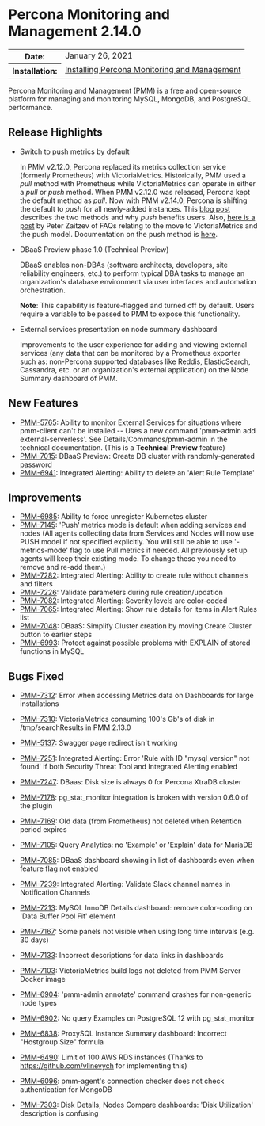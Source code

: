 # Percona Monitoring and Management 2.14.0

<table class="docutils field-list" frame="void" rules="none">
  <colgroup>
    <col class="field-name">
    <col class="field-body">
  </colgroup>
  <tbody valign="top">
    <tr class="field-odd field">
      <th class="field-name">Date:</th>
      <td class="field-body">January 26, 2021</td>
    </tr>
    <tr class="field-even field">
      <th class="field-name">Installation:</th>
      <td class="field-body">
        <a class="reference external" href="https://www.percona.com/software/pmm/quickstart">Installing Percona Monitoring and Management</a></td>
    </tr>
  </tbody>
</table>

Percona Monitoring and Management (PMM) is a free and open-source platform for managing and monitoring MySQL, MongoDB, and PostgreSQL performance.

## Release Highlights

- Switch to push metrics by default

    In PMM v2.12.0, Percona replaced its metrics collection service (formerly Prometheus) with VictoriaMetrics. Historically, PMM used a *pull* method with Prometheus while VictoriaMetrics can operate in either a *pull* or *push* method. When PMM v2.12.0 was released, Percona kept the default method as *pull*. Now with PMM v2.14.0, Percona is shifting the default to *push* for all newly-added instances. This [blog post](https://www.percona.com/blog/2020/12/01/foiled-by-the-firewall-a-tale-of-transition-from-prometheus-to-victoriametrics/) describes the two methods and why *push* benefits users. Also, [here is a post](https://www.percona.com/blog/2020/12/16/percona-monitoring-and-management-migration-from-prometheus-to-victoriametrics-faq/) by Peter Zaitzev of FAQs relating to the move to VictoriaMetrics and the push model. Documentation on the push method is [here](https://www.percona.com/doc/percona-monitoring-and-management/2.x/details/victoria-metrics.html).

- DBaaS Preview phase 1.0 (Technical  Preview)

    DBaaS enables non-DBAs (software architects, developers, site reliability engineers, etc.) to perform typical DBA tasks to manage an organization's database environment via user interfaces and automation orchestration.

    **Note**: This capability is feature-flagged and turned off by default. Users require a variable to be passed to PMM to expose this functionality.

- External services presentation on node summary dashboard

    Improvements to the user experience for adding and viewing external services (any data that can be monitored by a Prometheus exporter such as: non-Percona supported databases like Reddis, ElasticSearch, Cassandra, etc. or an organization's external application) on the Node Summary dashboard of PMM.


## New Features

* [PMM-5765](https://jira.percona.com/browse/PMM-5765): Ability to monitor External Services for situations where pmm-client can't be installed -- Uses a new command 'pmm-admin add external-serverless'. See Details/Commands/pmm-admin in the technical documentation. (This is a **Technical Preview** feature)
* [PMM-7015](https://jira.percona.com/browse/PMM-7015): DBaaS Preview: Create DB cluster with randomly-generated password
* [PMM-6941](https://jira.percona.com/browse/PMM-6941): Integrated Alerting: Ability to delete an 'Alert Rule Template'



## Improvements

* [PMM-6985](https://jira.percona.com/browse/PMM-6985): Ability to force unregister Kubernetes cluster
* [PMM-7145](https://jira.percona.com/browse/PMM-7145): 'Push' metrics mode is default when adding services and nodes (All agents collecting data from Services and Nodes will now use PUSH model if not specified explicitly. You will still be able to use '-metrics-mode' flag to use Pull metrics if needed. All previously set up agents will keep their existing mode. To change these you need to remove and re-add them.)
* [PMM-7282](https://jira.percona.com/browse/PMM-7282): Integrated Alerting: Ability to create rule without channels and filters
* [PMM-7226](https://jira.percona.com/browse/PMM-7226): Validate parameters during rule creation/updation
* [PMM-7082](https://jira.percona.com/browse/PMM-7082): Integrated Alerting: Severity levels are color-coded
* [PMM-7065](https://jira.percona.com/browse/PMM-7065): Integrated Alerting: Show rule details for items in Alert Rules list
* [PMM-7048](https://jira.percona.com/browse/PMM-7048): DBaaS: Simplify Cluster creation by moving Create Cluster button to earlier steps
* [PMM-6993](https://jira.percona.com/browse/PMM-6993): Protect against possible problems with EXPLAIN of stored functions in MySQL



## Bugs Fixed

* [PMM-7312](https://jira.percona.com/browse/PMM-7312): Error when accessing Metrics data on Dashboards for large installations
* [PMM-7310](https://jira.percona.com/browse/PMM-7310): VictoriaMetrics consuming 100's Gb's of disk in /tmp/searchResults in PMM 2.13.0
* [PMM-5137](https://jira.percona.com/browse/PMM-5137): Swagger page redirect isn't working
* [PMM-7251](https://jira.percona.com/browse/PMM-7251): Integrated Alerting: Error 'Rule with ID "mysql_version" not found' if both Security Threat Tool and Integrated Alerting enabled
* [PMM-7247](https://jira.percona.com/browse/PMM-7247): DBaas: Disk size is always 0 for Percona XtraDB cluster
* [PMM-7178](https://jira.percona.com/browse/PMM-7178): pg_stat_monitor integration is broken with version 0.6.0 of the plugin
* [PMM-7169](https://jira.percona.com/browse/PMM-7169): Old data (from Prometheus) not deleted when Retention period expires
* [PMM-7105](https://jira.percona.com/browse/PMM-7105): Query Analytics: no 'Example' or 'Explain' data for MariaDB
* [PMM-7085](https://jira.percona.com/browse/PMM-7085): DBaaS dashboard showing in list of dashboards even when feature flag not enabled 
  
* [PMM-7239](https://jira.percona.com/browse/PMM-7239): Integrated Alerting: Validate Slack channel names in Notification Channels
* [PMM-7213](https://jira.percona.com/browse/PMM-7213): MySQL InnoDB Details dashboard: remove color-coding on 'Data Buffer Pool Fit' element
* [PMM-7167](https://jira.percona.com/browse/PMM-7167): Some panels not visible when using long time intervals (e.g. 30 days)
* [PMM-7133](https://jira.percona.com/browse/PMM-7133): Incorrect descriptions for data links in dashboards
* [PMM-7103](https://jira.percona.com/browse/PMM-7103): VictoriaMetrics build logs not deleted from PMM Server Docker image
* [PMM-6904](https://jira.percona.com/browse/PMM-6904): 'pmm-admin annotate' command crashes for non-generic node types
* [PMM-6902](https://jira.percona.com/browse/PMM-6902): No query Examples on PostgreSQL 12 with pg_stat_monitor
* [PMM-6838](https://jira.percona.com/browse/PMM-6838): ProxySQL Instance Summary dashboard: Incorrect "Hostgroup Size" formula
* [PMM-6490](https://jira.percona.com/browse/PMM-6490): Limit of 100 AWS RDS instances (Thanks to <https://github.com/vlinevych> for implementing this)
* [PMM-6096](https://jira.percona.com/browse/PMM-6096): pmm-agent's connection checker does not check authentication for MongoDB
* [PMM-7303](https://jira.percona.com/browse/PMM-7303): Disk Details, Nodes Compare dashboards: 'Disk Utilization' description is confusing


